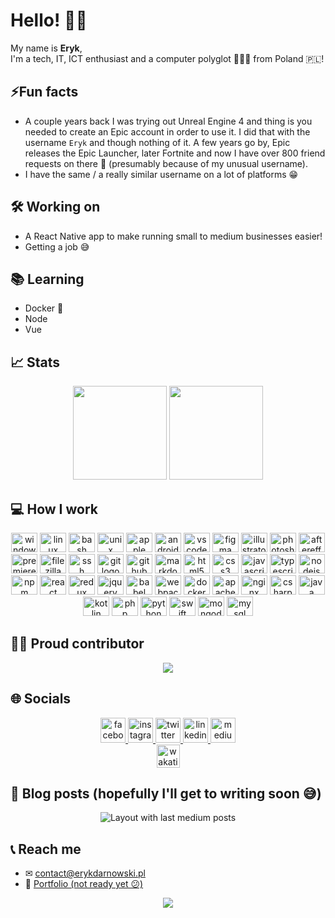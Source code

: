 # Hello! 👋🏼

My name is **Eryk**,\
I'm a tech, IT, ICT enthusiast and a computer polyglot 👨🏼‍💻 from Poland 🇵🇱!</p>

## ⚡Fun facts

- A couple years back I was trying out Unreal Engine 4 and thing is you needed to create an Epic account in order to use it. I did that with the username `Eryk` and though nothing of it. A few years go by, Epic releases the Epic Launcher, later Fortnite and now I have over 800 friend requests on there 🤯 (presumably because of my unusual username).
- I have the same / a really similar username on a lot of platforms 😁

## 🛠 Working on

- A React Native app to make running small to medium businesses easier!
- Getting a job 😅

## 📚 Learning

- Docker 🐳
- Node
- Vue

## 📈 Stats

<div align="center">
  <img src="https://github-readme-stats.vercel.app/api?show_icons=true&username=ErykDarnowski&theme=monokai&hide_border=true&include_all_commits=true&count_private=true" height="150" />
  <img src="https://github-readme-streak-stats.herokuapp.com/?user=ErykDarnowski&theme=monokai&hide_border=true" height="150" />
</div>

## 💻 How I work

<div align="center">
  <img src="https://cdn.jsdelivr.net/gh/devicons/devicon/icons/windows8/windows8-original.svg" height="31" width="42" alt="windows8 logo"  />
  <img src="https://cdn.jsdelivr.net/gh/devicons/devicon/icons/linux/linux-original.svg" height="31" width="42" alt="linux logo"  />
  <img src="https://cdn.jsdelivr.net/gh/devicons/devicon/icons/bash/bash-original.svg" height="31" width="42" alt="bash logo"  />
  <img src="https://cdn.jsdelivr.net/gh/devicons/devicon/icons/unix/unix-original.svg" height="31" width="42" alt="unix logo"  />
  <img src="https://cdn.jsdelivr.net/gh/devicons/devicon/icons/apple/apple-original.svg" height="31" width="42" alt="apple logo"  />
  <img src="https://cdn.jsdelivr.net/gh/devicons/devicon/icons/android/android-original.svg" height="31" width="42" alt="android logo"  />
  <img src="https://cdn.jsdelivr.net/gh/devicons/devicon/icons/vscode/vscode-original.svg" height="31" width="42" alt="vscode logo"  />
  <img src="https://cdn.jsdelivr.net/gh/devicons/devicon/icons/figma/figma-original.svg" height="31" width="42" alt="figma logo"  />
  <img src="https://cdn.jsdelivr.net/gh/devicons/devicon/icons/illustrator/illustrator-plain.svg" height="31" width="42" alt="illustrator logo"  />
  <img src="https://cdn.jsdelivr.net/gh/devicons/devicon/icons/photoshop/photoshop-plain.svg" height="31" width="42" alt="photoshop logo"  />
  <img src="https://cdn.jsdelivr.net/gh/devicons/devicon/icons/aftereffects/aftereffects-original.svg" height="31" width="42" alt="aftereffects logo"  />
  <img src="https://cdn.jsdelivr.net/gh/devicons/devicon/icons/premierepro/premierepro-plain.svg" height="31" width="42" alt="premierepro logo"  />
  <img src="https://cdn.jsdelivr.net/gh/devicons/devicon/icons/filezilla/filezilla-plain.svg" height="31" width="42" alt="filezilla logo"  />
  <img src="https://cdn.jsdelivr.net/gh/devicons/devicon/icons/ssh/ssh-original.svg" height="31" width="42" alt="ssh logo"  />
  <img src="https://cdn.jsdelivr.net/gh/devicons/devicon/icons/git/git-original.svg" height="31" width="42" alt="git logo"  />
  <img src="https://cdn.jsdelivr.net/gh/devicons/devicon/icons/github/github-original.svg" height="31" width="42" alt="github logo"  />
  <img src="https://cdn.jsdelivr.net/gh/devicons/devicon/icons/markdown/markdown-original.svg" height="31" width="42" alt="markdown logo"  />
  <img src="https://cdn.jsdelivr.net/gh/devicons/devicon/icons/html5/html5-original.svg" height="31" width="42" alt="html5 logo"  />
  <img src="https://cdn.jsdelivr.net/gh/devicons/devicon/icons/css3/css3-original.svg" height="31" width="42" alt="css3 logo"  />
  <img src="https://cdn.jsdelivr.net/gh/devicons/devicon/icons/javascript/javascript-original.svg" height="31" width="42" alt="javascript logo"  />
  <img src="https://cdn.jsdelivr.net/gh/devicons/devicon/icons/typescript/typescript-original.svg" height="31" width="42" alt="typescript logo"  />
  <img src="https://cdn.jsdelivr.net/gh/devicons/devicon/icons/nodejs/nodejs-original.svg" height="31" width="42" alt="nodejs logo"  />
  <img src="https://cdn.jsdelivr.net/gh/devicons/devicon/icons/npm/npm-original-wordmark.svg" height="31" width="42" alt="npm logo"  />
  <img src="https://cdn.jsdelivr.net/gh/devicons/devicon/icons/react/react-original.svg" height="31" width="42" alt="react logo"  />
  <img src="https://cdn.jsdelivr.net/gh/devicons/devicon/icons/redux/redux-original.svg" height="31" width="42" alt="redux logo"  />
  <img src="https://cdn.jsdelivr.net/gh/devicons/devicon/icons/jquery/jquery-original.svg" height="31" width="42" alt="jquery logo"  />
  <img src="https://cdn.jsdelivr.net/gh/devicons/devicon/icons/babel/babel-original.svg" height="31" width="42" alt="babel logo"  />
  <img src="https://cdn.jsdelivr.net/gh/devicons/devicon/icons/webpack/webpack-original.svg" height="31" width="42" alt="webpack logo"  />
  <img src="https://cdn.jsdelivr.net/gh/devicons/devicon/icons/docker/docker-original.svg" height="31" width="42" alt="docker logo"  />
  <img src="https://cdn.jsdelivr.net/gh/devicons/devicon/icons/apache/apache-original.svg" height="31" width="42" alt="apache logo"  />
  <img src="https://cdn.jsdelivr.net/gh/devicons/devicon/icons/nginx/nginx-original.svg" height="31" width="42" alt="nginx logo"  />
  <img src="https://cdn.jsdelivr.net/gh/devicons/devicon/icons/csharp/csharp-original.svg" height="31" width="42" alt="csharp logo"  />
  <img src="https://cdn.jsdelivr.net/gh/devicons/devicon/icons/java/java-original.svg" height="31" width="42" alt="java logo"  />
  <img src="https://cdn.jsdelivr.net/gh/devicons/devicon/icons/kotlin/kotlin-original.svg" height="31" width="42" alt="kotlin logo"  />
  <img src="https://cdn.jsdelivr.net/gh/devicons/devicon/icons/php/php-original.svg" height="31" width="42" alt="php logo"  />
  <img src="https://cdn.jsdelivr.net/gh/devicons/devicon/icons/python/python-original.svg" height="31" width="42" alt="python logo"  />
  <img src="https://cdn.jsdelivr.net/gh/devicons/devicon/icons/swift/swift-original.svg" height="31" width="42" alt="swift logo"  />
  <img src="https://cdn.jsdelivr.net/gh/devicons/devicon/icons/mongodb/mongodb-original.svg" height="31" width="42" alt="mongodb logo"  />
  <img src="https://cdn.jsdelivr.net/gh/devicons/devicon/icons/mysql/mysql-original.svg" height="31" width="42" alt="mysql logo"  />
</div>

## 🐱‍🏍 Proud contributor

<div align="center">
  <a href="https://github.com/cschlosser/doxdocgen">
    <img src="https://github-readme-stats.vercel.app/api/pin/?username=ErykDarnowski&theme=monokai&hide_border=true&repo=return-youtube-dislike" />
  </a>  
</div>

## 🌐 Socials

<div align="center">
  <a href="https://www.facebook.com/eryk.darnowski/">
    <img src="https://img.shields.io/static/v1?message=Facebook&logo=facebook&label=&color=1877F2&logoColor=white&labelColor=&style=for-the-badge" height="40" alt="facebook logo" />
  </a>
  <a href="https://www.instagram.com/erykdarnowski/">
    <img src="https://img.shields.io/static/v1?message=Instagram&logo=instagram&label=&color=E4405F&logoColor=white&labelColor=&style=for-the-badge" height="40" alt="instagram logo" />
  </a>
  <a href="https://twitter.com/erykdarnowski">
    <img src="https://img.shields.io/static/v1?message=Twitter&logo=twitter&label=&color=1DA1F2&logoColor=white&labelColor=&style=for-the-badge" height="40" alt="twitter logo" />
  </a>
  <a href="https://www.linkedin.com/in/eryk-darnowski-12981a228/">
    <img src="https://img.shields.io/static/v1?message=LinkedIn&logo=linkedin&label=&color=0077B5&logoColor=white&labelColor=&style=for-the-badge" height="40" alt="linkedin logo" />
  </a>
  <a href="https://medium.com/@erykdarnowski">
    <img src="https://img.shields.io/static/v1?message=Medium&logo=medium&label=&color=12100E&logoColor=white&labelColor=&style=for-the-badge" height="40" alt="medium logo"/>
  </a>
  <br/>
  <a href="https://wakatime.com/@ErykDarnowski"><img src="https://wakatime.com/badge/user/b1117edb-fe95-4f32-86dc-c2ec70524094.svg?style=for-the-badge" height="37"  alt="wakatime logo" /></a>
</div>

## 📝 Blog posts (hopefully I'll get to writing soon 😅)

<div align="center">
  <img src="https://github-read-medium-git-main.pahlevikun.vercel.app/latest?limit=4&username=@erykdarnowski&theme=dark" alt="Layout with last medium posts" />
</div>

## 📞 Reach me

- ✉ <a href="mailto:contact@erykdarnowski.pl">contact@erykdarnowski.pl</a>
- 👔 <a href="https://www.erykdarnowski.pl">Portfolio (not ready yet 😕)</a>

<div align="center">
  <img src="https://profile-counter.glitch.me/ErykDarnowski/count.svg?" />
</div>
